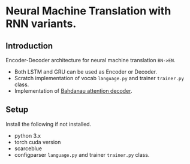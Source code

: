 # Neural Machine Translation with RNN variants.

## Introduction
Encoder-Decoder architecture for neural machine translation `BN->EN`.
* Both LSTM and GRU can be used as Encoder or Decoder.
* Scratch implementation of vocab `language.py` and trainer `trainer.py` class.
* Implementation of [Bahdanau attention decoder](https://arxiv.org/pdf/1409.0473.pdf).

## Setup
Install the following if not installed.
* python 3.x
* torch cuda version
* scarceblue
* configparser
`language.py` and trainer `trainer.py` class.
